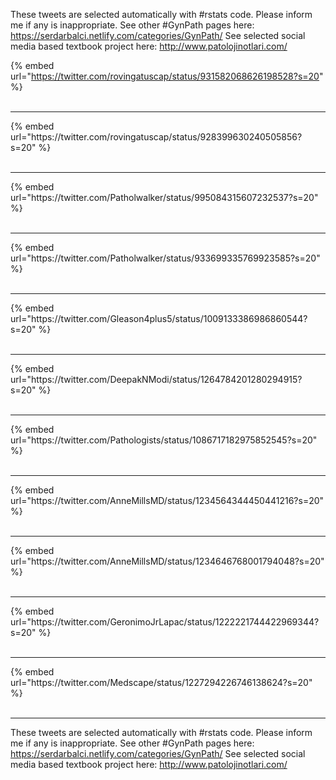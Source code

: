 

These tweets are selected automatically with #rstats code. Please inform me if any is inappropriate.
See other #GynPath pages here: https://serdarbalci.netlify.com/categories/GynPath/ 
See selected social media based textbook project here: http://www.patolojinotlari.com/

{% embed url="https://twitter.com/rovingatuscap/status/931582068626198528?s=20" %}<br>
<br>
<hr>
{% embed url="https://twitter.com/rovingatuscap/status/928399630240505856?s=20" %}<br>
<br>
<hr>
{% embed url="https://twitter.com/Patholwalker/status/995084315607232537?s=20" %}<br>
<br>
<hr>
{% embed url="https://twitter.com/Patholwalker/status/933699335769923585?s=20" %}<br>
<br>
<hr>
{% embed url="https://twitter.com/Gleason4plus5/status/1009133386986860544?s=20" %}<br>
<br>
<hr>
{% embed url="https://twitter.com/DeepakNModi/status/1264784201280294915?s=20" %}<br>
<br>
<hr>
{% embed url="https://twitter.com/Pathologists/status/1086717182975852545?s=20" %}<br>
<br>
<hr>
{% embed url="https://twitter.com/AnneMillsMD/status/1234564344450441216?s=20" %}<br>
<br>
<hr>
{% embed url="https://twitter.com/AnneMillsMD/status/1234646768001794048?s=20" %}<br>
<br>
<hr>
{% embed url="https://twitter.com/GeronimoJrLapac/status/1222221744422969344?s=20" %}<br>
<br>
<hr>
{% embed url="https://twitter.com/Medscape/status/1227294226746138624?s=20" %}<br>
<br>
<hr>


These tweets are selected automatically with #rstats code. Please inform me if any is inappropriate.
See other #GynPath pages here: https://serdarbalci.netlify.com/categories/GynPath/ 
See selected social media based textbook project here: http://www.patolojinotlari.com/
